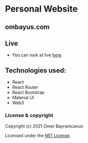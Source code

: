 # Personal Website
## ombayus.com

## Live

- You can look at live [here](https://www.ombayus.com/)

## Technologies used:

* React
* React Router
* React Bootstrap
* Material UI
* Web3


### License & copyright

Copyright (c) 2021 Omer Bayramcavus

Licensed under the [MIT License](LICENSE).
